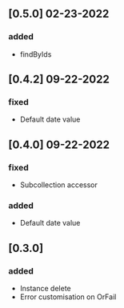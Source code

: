 ## [0.5.0] 02-23-2022
### added
- findByIds

## [0.4.2] 09-22-2022
### fixed
- Default date value

## [0.4.0] 09-22-2022
### fixed
- Subcollection accessor
### added
- Default date value

## [0.3.0]
### added
- Instance delete
- Error customisation on OrFail